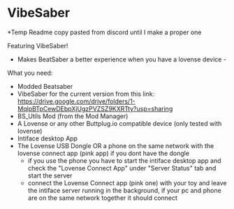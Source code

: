 # VibeSaber

*Temp Readme copy pasted from discord until I make a proper one

Featuring VibeSaber!
- Makes BeatSaber a better experience when you have a lovense device -

What you need:
- Modded Beatsaber
- VibeSaber for the current version from this link:
https://drive.google.com/drive/folders/1-MqlpBTpCewDEbpXjUgzPVZSZ9KXRTty?usp=sharing
- BS_Utils Mod (from the Mod Manager)
- A Lovense or any other Buttplug.io compatible device (only tested with lovense)
- Intiface desktop App
- The Lovense USB Dongle OR a phone on the same network with the lovense connect app (pink app) if you dont have the dongle
    - if you use the phone you have to start the intiface desktop app and check the "Lovense Connect App" under "Server Status" tab and start the server
    - connect the Lovense Connect app (pink one) with your toy and leave the intiface server running in the background, if your pc and phone are on the same network together it should connect 
